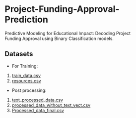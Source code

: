 # Project-Funding-Approval-Prediction
Predictive Modeling for Educational Impact: Decoding Project Funding Approval using Binary Classification models.


## Datasets

- For Training:
1. [train_data.csv](https://drive.google.com/file/d/1RM63bj-cKBvpXXl78qZlSDqM3Bj7LS0n/view?usp=sharing)
2. [resources.csv](https://drive.google.com/file/d/1RappNJbcUEEwY-CFiYg9qo9K6SDsU7G1/view?usp=sharing)

- Post processing:
1. [text_processed_data.csv](https://drive.google.com/file/d/1ndhHdeGrXHNP11xEDdCVgex4nOsugC5X/view?usp=sharing)
2. [processed_data_without_text_vect.csv](https://drive.google.com/file/d/176i-n7aMT37Fh72VYflKWF4OJzO3ooCt/view?usp=sharing)
3. [Processed_data_final.csv](https://drive.google.com/file/d/10To6Mx-iymlnfBjyGYJq3s5GPhz4KjeP/view?usp=sharing)
